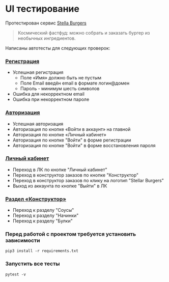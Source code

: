 # UI тестирование
Протестирован сервис [Stella Burgers](https://stellarburgers.nomoreparties.site/) 
> Космический фастфуд: можно собрать и заказать бургер из необычных ингредиентов.

Написаны автотесты для следующих проверок: 

### [Регистрация](tests/test_registration.py) 

- Успешная регистрация
    - Поле «Имя» должно быть не пустым
    - Поле Email введён email в формате логин@домен
    - Пароль - минимум шесть символов
- Ошибка для некорректном email
- Ошибка при некорректном пароле

### [Авторизация](tests/test_login.py)

- Успешная авторизация 
- Авторизация по кнопке «Войти в аккаунт» на главной 
- Авторизация по кнопке «Личный кабинет» 
- Авторизация по кнопке "Войти" в форме регистрации 
- Авторизация по кнопке "Войти" в форме восстановления пароля 

### [Личный кабинет](tests/test_lk_profile.py)

- Переход в ЛК по кнопке "Личный кабинет"
- Переход в конструктор заказов по кнопке "Конструктор"
- Переход в конструктор заказов по клику на логотип "Stellar Burgers"
- Выход из аккаунта по кнопке "Выйти" в ЛК 

### [Раздел «Конструктор»](tests/test_constructor_form.py)
- Переход к разделу "Соусы"
- Переход к разделу "Начинки"
- Переход к разделу "Булки"


### Перед работой с проектом требуется установить зависимости  
```shell
pip3 install -r requirements.txt
```

### Запустить все тесты 
```shell
pytest -v
```
